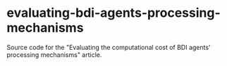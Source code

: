 # evaluating-bdi-agents-processing-mechanisms
Source code for the "Evaluating the computational cost of BDI agents’ processing mechanisms" article.
